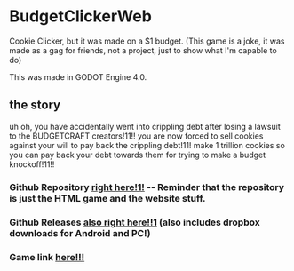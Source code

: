 # BudgetClickerWeb

Cookie Clicker, but it was made on a $1 budget.
(This game is a joke, it was made as a gag for friends, not a project, just to show what I'm capable to do)

This was made in GODOT Engine 4.0.

## the story
uh oh, you have accidentally went into crippling debt after losing a lawsuit to the BUDGETCRAFT creators!11!! you are now forced to sell cookies against your will to pay back the crippling debt!11! make 1 trillion cookies so you can pay back your debt towards them for trying to make a budget knockoff!11!!

### Github Repository [right here!1!](https://github.com/s1887204/BudgetClickerWeb) -- Reminder that the repository is just the HTML game and the website stuff.
### Github Releases [also right here!!1](https://github.com/s1887204/BudgetClickerWeb/releases) (also includes dropbox downloads for Android and PC!)

### Game link [here!!!](https://github.com/s1887204/BudgetClickerWeb/releases)

